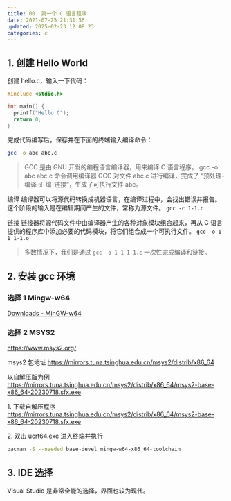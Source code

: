 ```yaml
---
title: 00. 第一个 C 语言程序
date: 2021-07-25 21:31:56
updated: 2025-02-23 12:08:23
categories: c
---
```


## 1. 创建 Hello World

创建 hello.c，输入一下代码：

```c
#include <stdio.h>

int main() {
  printf("Hello C");
  return 0;
}
```

完成代码编写后，保存并在下面的终端输入编译命令：

```sh
gcc -o abc abc.c
```

> GCC 是由 GNU 开发的编程语言编译器，用来编译 C 语言程序。
> gcc -o abc abc.c 命令调用编译器 GCC 对文件 abc.c 进行编译，完成了 “预处理-编译-汇编-链接”，生成了可执行文件 abc。

编译
编译器可以将源代码转换成机器语言，在编译过程中，会找出错误并报告。这个阶段的输入是在编辑期间产生的文件，常称为源文件。
`gcc -c 1-1.c`

链接
链接器将源代码文件中由编译器产生的各种对象模块组合起来，再从 C 语言提供的程序库中添加必要的代码模块，将它们组合成一个可执行文件。
`gcc -o 1-1 1-1.o`

> 多数情况下，我们是通过 `gcc -o 1-1 1-1.c` 一次性完成编译和链接。

## 2. 安装 gcc 环境

### 选择 1 Mingw-w64

[Downloads - MinGW-w64](https://www.mingw-w64.org/downloads/#mingw-builds)

### 选择 2 MSYS2

<https://www.msys2.org/>

msys2 包地址
<https://mirrors.tuna.tsinghua.edu.cn/msys2/distrib/x86_64>

以自解压版为例
<https://mirrors.tuna.tsinghua.edu.cn/msys2/distrib/x86_64/msys2-base-x86_64-20230718.sfx.exe>

1\. 下载自解压程序
<https://mirrors.tuna.tsinghua.edu.cn/msys2/distrib/x86_64/msys2-base-x86_64-20230718.sfx.exe>

2\. 双击 ucrt64.exe 进入终端并执行

```sh
pacman -S --needed base-devel mingw-w64-x86_64-toolchain
```

## 3. IDE 选择

Visual Studio 是非常全能的选择，界面也较为现代。
